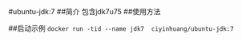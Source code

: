 #ubuntu-jdk:7
##简介
包含jdk7u75
##使用方法
 
##启动示例
```docker run -tid --name jdk7  ciyinhuang/ubuntu-jdk:7```